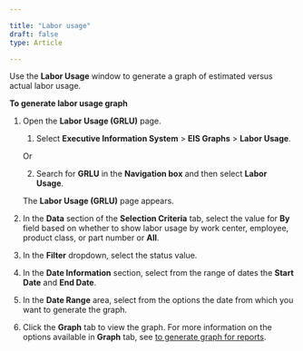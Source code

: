 ```yaml
---

title: "Labor usage"
draft: false
type: Article 

---
```


Use the **Labor Usage** window to generate a graph of estimated versus actual labor usage.

**To generate labor usage graph**

1.  Open the **Labor Usage (GRLU)** page.

    1. Select **Executive Information System** > **EIS Graphs** > **Labor Usage**.

    Or

    2.  Search for **GRLU** in the **Navigation box** and then select **Labor Usage**. 

    The **Labor Usage (GRLU)** page appears.

2.  In the **Data** section of the **Selection Criteria** tab, select the value for **By** field based on whether to show labor usage by work center, employee, product class, or part number or **All**.

3.  In the **Filter** dropdown, select the status value.

4.  In the **Date Information** section, select from the range of dates the **Start Date** and **End Date**.

5.  In the **Date Range** area, select from the options the date from which you want to generate the graph.

6.  Click the **Graph** tab to view the graph. For more information on the options available in **Graph** tab, see [to generate graph for reports]().